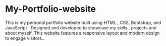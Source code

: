 # My-Portfolio-website
This is my personal portfolio website  built using HTML , CSS, Bootstrap, and JavaScript . Designed and developed to showcase my skills , projects and about myself. This website features a responsive  layout and modern design to engage visitors..
